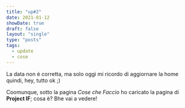 ```yaml
---
title: "up#2"
date: 2021-01-12
showDate: true
draft: false
layout: "single"
type: "posts"
tags:
  - update
  - cose
---
```


La data non è corretta, ma solo oggi mi ricordo di aggiornare la home quindi, hey, tutto ok ;)

Coomunque, sotto la pagina _Cose che Faccio_ ho caricato la pagina di **Project IF**; cosa è? Bhe vai a vedere!
